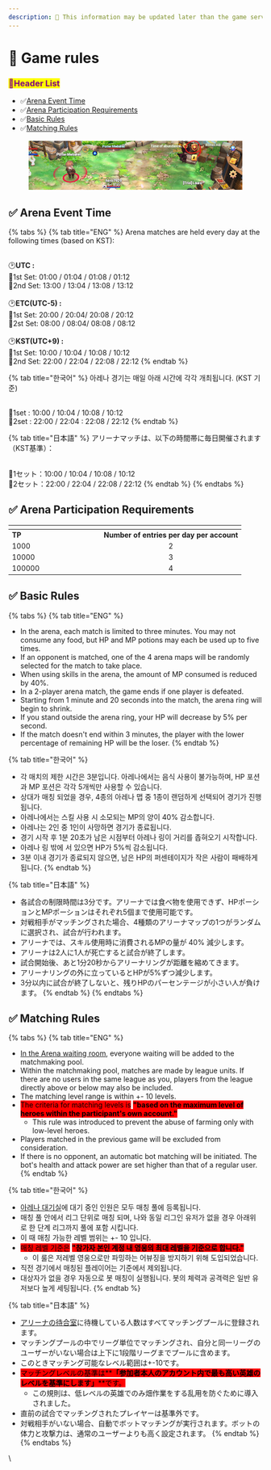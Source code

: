 ```yaml
---
description: 🛑 This information may be updated later than the game server data.
---
```


# 📁 Game rules

### <mark style="color:purple;">**📜Header List**</mark>

* ✅[Arena Event Time](game-rules.md#arena-event-time)
* ✅[Arena Participation Requirements](game-rules.md#arena-participation-requirements)
* ✅[Basic Rules](game-rules.md#basic-rules)
* ✅[Matching Rules](game-rules.md#matching-rules)

<figure><img src="../../.gitbook/assets/image (74).png" alt=""><figcaption></figcaption></figure>

## ✅ Arena Event Time

{% tabs %}
{% tab title="ENG" %}
Arena matches are held every day at the following times (based on KST):&#x20;

\
🕑**UTC :**\
🎯1st Set: 01:00 / 01:04 / 01:08 / 01:12\
🎯2nd Set: 13:00 / 13:04 / 13:08 / 13:12\
\
🕑**ETC(UTC-5) :**\
🎯1st Set: 20:00 / 20:04/ 20:08 / 20:12\
🎯2st Set: 08:00 / 08:04/ 08:08 / 08:12\
\
🕑**KST(UTC+9) :**\
🎯1st Set: 10:00 / 10:04 / 10:08 / 10:12 \
🎯2nd Set: 22:00 / 22:04 / 22:08 / 22:12&#x20;
{% endtab %}

{% tab title="한국어" %}
아레나 경기는 매일 아래 시간에 각각 개최됩니다. (KST 기준)&#x20;

\
🎯1set : 10:00 / 10:04 / 10:08 / 10:12 \
🎯2set : 22:00 / 22:04 : 22:08 / 22:12&#x20;
{% endtab %}

{% tab title="日本語" %}
アリーナマッチは、以下の時間帯に毎日開催されます（KST基準）：

\
🎯1セット：10:00 / 10:04 / 10:08 / 10:12\
🎯2セット：22:00 / 22:04 / 22:08 / 22:12
{% endtab %}
{% endtabs %}

## ✅ Arena Participation Requirements

<table data-header-hidden><thead><tr><th width="168"></th><th align="center"></th></tr></thead><tbody><tr><td><strong>TP</strong></td><td align="center"><strong>Number of entries per day per account</strong></td></tr><tr><td>1000</td><td align="center">2</td></tr><tr><td>10000</td><td align="center">3</td></tr><tr><td>100000</td><td align="center">4</td></tr></tbody></table>

## ✅ Basic Rules

{% tabs %}
{% tab title="ENG" %}
* In the arena, each match is limited to three minutes. You may not consume any food, but HP and MP potions may each be used up to five times.
* If an opponent is matched, one of the 4 arena maps will be randomly selected for the match to take place.
* When using skills in the arena, the amount of MP consumed is reduced by 40%.&#x20;
* In a 2-player arena match, the game ends if one player is defeated.&#x20;
* Starting from 1 minute and 20 seconds into the match, the arena ring will begin to shrink.&#x20;
* If you stand outside the arena ring, your HP will decrease by 5% per second.&#x20;
* If the match doesn't end within 3 minutes, the player with the lower percentage of remaining HP will be the loser.
{% endtab %}

{% tab title="한국어" %}
* 각 매치의 제한 시간은 3분입니다. 아레나에서는 음식 사용이 불가능하며, HP 포션과 MP 포션은 각각 5개씩만 사용할 수 있습니다.
* 상대가 매칭 되었을 경우, 4종의 아레나 맵 중 1종이 랜덤하게 선택되어 경기가 진행됩니다.
* 아레나에서는 스킬 사용 시 소모되는 MP의 양이 40% 감소합니다.&#x20;
* 아레나는 2인 중 1인이 사망하면 경기가 종료됩니다.&#x20;
* 경기 시작 후 1분 20초가 남은 시점부터 아레나 링이 거리를 좁혀오기 시작합니다.&#x20;
* 아레나 링 밖에 서 있으면 HP가 5%씩 감소됩니다.&#x20;
* 3분 이내 경기가 종료되지 않으면, 남은 HP의 퍼센테이지가 작은 사람이 패배하게 됩니다.
{% endtab %}

{% tab title="日本語" %}
* 各試合の制限時間は3分です。アリーナでは食べ物を使用できず、HPポーションとMPポーションはそれぞれ5個まで使用可能です。
* 対戦相手がマッチングされた場合、4種類のアリーナマップの1つがランダムに選択され、試合が行われます。
* アリーナでは、スキル使用時に消費されるMPの量が 40% 減少します。&#x20;
* アリーナは2人に1人が死亡すると試合が終了します。
* &#x20;試合開始後、あと1分20秒からアリーナリングが距離を縮めてきます。&#x20;
* アリーナリングの外に立っているとHPが5%ずつ減少します。&#x20;
* 3分以内に試合が終了しないと、残りHPのパーセンテージが小さい人が負けます。
{% endtab %}
{% endtabs %}

## ✅ **Matching Rules**

{% tabs %}
{% tab title="ENG" %}
* [In the Arena waiting room](../../field-info/rotten-hill/arena-waiting-room.md), everyone waiting will be added to the matchmaking pool.&#x20;
* Within the matchmaking pool, matches are made by league units. If there are no users in the same league as you, players from the league directly above or below may also be included.&#x20;
* The matching level range is within +- 10 levels.&#x20;
* <mark style="background-color:red;">The criteria for matching levels is</mark> <mark style="background-color:red;"></mark><mark style="background-color:red;">**"based on the maximum level of heroes within the participant's own account."**</mark>
  * This rule was introduced to prevent the abuse of farming only with low-level heroes.
* Players matched in the previous game will be excluded from consideration.&#x20;
* If there is no opponent, an automatic bot matching will be initiated. The bot's health and attack power are set higher than that of a regular user.
{% endtab %}

{% tab title="한국어" %}
* [아레나 대기실](../../field-info/rotten-hill/arena-waiting-room.md)에 대기 중인 인원은 모두 매칭 풀에 등록됩니다.&#x20;
* 매칭 풀 안에서 리그 단위로 매칭 되며, 나와 동일 리그인 유저가 없을 경우 아래위로 한 단계 리그까지 풀에 포함 시킵니다.&#x20;
* 이 때 매칭 가능한 레벨 범위는 +- 10 입니다.&#x20;
* <mark style="background-color:red;">매칭 레벨 기준은</mark> <mark style="background-color:red;"></mark><mark style="background-color:red;">**"참가자 본인 계정 내 영웅의 최대 레벨을 기준으로 합니다."**</mark>
  * 이 룰은 저레벨 영웅으로만 파밍하는 어뷰징을 방지하기 위해 도입되었습니다.
* 직전 경기에서 매칭된 플레이어는 기준에서 제외됩니다.&#x20;
* 대상자가 없을 경우 자동으로 봇 매칭이 실행됩니다. 봇의 체력과 공격력은 일반 유저보다 높게 세팅됩니다.
{% endtab %}

{% tab title="日本語" %}
* [アリーナの待合室](../../field-info/rotten-hill/arena-waiting-room.md)に待機している人数はすべてマッチングプールに登録されます。&#x20;
* マッチングプールの中でリーグ単位でマッチングされ、自分と同一リーグのユーザーがいない場合は上下に1段階リーグまでプールに含めます。&#x20;
* このときマッチング可能なレベル範囲は+-10です。
* <mark style="background-color:red;">マッチングレベルの基準は\*\*</mark><mark style="background-color:red;">**「参加者本人のアカウント内で最も高い英雄のレベルを基準にします」**</mark><mark style="background-color:red;">\*\*です。</mark>
  * この規則は、低レベルの英雄でのみ畑作業をする乱用を防ぐために導入されました。
* 直前の試合でマッチングされたプレイヤーは基準外です。&#x20;
* 対戦相手がいない場合、自動でボットマッチングが実行されます。ボットの体力と攻撃力は、通常のユーザーよりも高く設定されます。
{% endtab %}
{% endtabs %}





\
